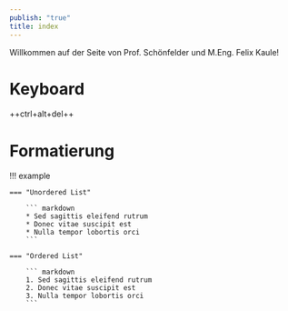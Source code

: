 ```yaml
---
publish: "true"
title: index
---
```


Willkommen auf der Seite von Prof. Schönfelder und M.Eng. Felix Kaule!
# Keyboard


++ctrl+alt+del++


# Formatierung
!!! example

    === "Unordered List"

        ``` markdown
        * Sed sagittis eleifend rutrum
        * Donec vitae suscipit est
        * Nulla tempor lobortis orci
        ```

    === "Ordered List"

        ``` markdown
        1. Sed sagittis eleifend rutrum
        2. Donec vitae suscipit est
        3. Nulla tempor lobortis orci
        ```